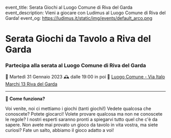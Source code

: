 event_title: Serata Giochi al Luogo Comune di Riva del Garda
event_description: Vieni a giocare con Ludimus al Luogo Comune di Riva del Garda!
event_og: https://ludimus.it/static/img/events/default_arco.png

# Serata Giochi da Tavolo a Riva del Garda

### Partecipa alla serata al Luogo Comune di Riva del Garda

📅 Martedì 31 Gennaio 2023
🕰 dalle 19:00 in poi
📍 [Luogo Comune - Via Italo Marchi 13 Riva del Garda](https://goo.gl/maps/8cXExW6hLPMwV1yF9)

---

🎲 **Come funziona?**

Voi venite, noi ci mettiamo i giochi (tanti giochi!)
Vedete qualcosa che conoscete? Potete giocarci!
Volete provare qualcosa ma non ne conoscete le regole? I nostri esperti saranno pronti a spiegarvi tutto quel che c'è da sapere.
Non avete mai provato un gioco da tavolo in vita vostra, ma siete curiosi? Fate un salto, abbiamo il gioco adatto a voi!